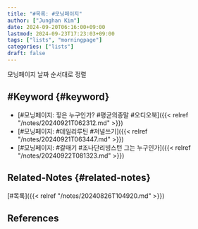 ```yaml
---
title: "#목록: #모닝페이지"
author: ["Junghan Kim"]
date: 2024-09-20T06:16:00+09:00
lastmod: 2024-09-23T17:23:03+09:00
tags: ["lists", "morningpage"]
categories: ["lists"]
draft: false
---
```


모닝페이지 날짜 순서대로 정렬

<!--more-->


## #Keyword {#keyword}

-   [#모닝페이지: 힣은 누구인가? #평균의종말 #오디오북]({{< relref "/notes/20240921T062312.md" >}})
-   [#모닝페이지: #데일리루틴 #저널쓰기]({{< relref "/notes/20240921T063447.md" >}})
-   [#모닝페이지: #갈매기 #조나단리빙스턴 그는 누구인가]({{< relref "/notes/20240922T081323.md" >}})


## Related-Notes {#related-notes}

[#목록]({{< relref "/notes/20240826T104920.md" >}})

## References

<style>.csl-entry{text-indent: -1.5em; margin-left: 1.5em;}</style><div class="csl-bib-body">
</div>

